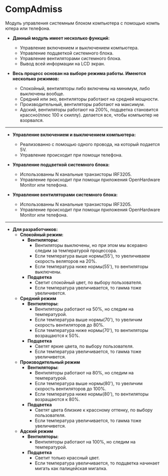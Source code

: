 # CompAdmiss
Модуль управления системным блоком компьютера с помощью компьютера или телефона.

- **Данный модуль имеет несколько функций:**
    - Управление включением и выключением компьютера.
    - Управление подцветкой системного блока.
    - Управление вентиляторами системного блока.
    - Вывод всей информации на LCD экран.

- **Весь процесс основан на выборе режима работы. Имеются несколько режимов:**
    - Спокойный, вентиляторы либо включены на минимум, либо выключены вообще.
    - Средний или эко, вентиляторы работают на средней мощности.
    - Производительный, вентиляторы работают на максимум.
    - Адский, вентиляторы работают на 200%, подцветка становится крассно(плюс 100 к скиллу).
     делается все, чтобы компьютер не взорвался.
***


- **Управление включением и выключением компьютера:**
    - Реализованно с помощью одного провода, на который подается 5V.
    - Управление происходит при помощи телефона.

- **Управление подцветкой системного блока:**
    - Использованны N канальные транзисторы IRF3205.
    - Управление происходит при помощи приложения OpenHardwareMonitor или телефона.

- **Управление вентиляторами системного блока:**
    - Использованны N канальные транзисторы IRF3205.
    - Управление происходит при помощи приложения OpenHardwareMonitor или телефона.
***


- **Для разработчиков:**
    - **Спокойный режим:**
        - **Вентиляторы:**
            - Вентиляторы выключены, но при этом мы всеравно следим за температурой процессора.
            - Если температура выше нормы(55'), то увеличиваем скорость веляторов на 20%.
            - Если температура ниже нормы(55'), то вентиляторы выключены.
        - **Подцветка**
            - Светит спокойный цвет, по выбору пользователя.
            - Если температура увеличивается, то гамма тоже увеличивется.
    - **Средний режим**
        - **Вентиляторы:**
            - Вентиляторы работают на 50%, но следим на температурой.
            - Если температура выше нормы(70'), то увеличим скорость вентиляторов до 80%.
            - Если температура ниже нормы(70'), то вентиляторы возращаются к 50%.
        - **Подцветка**
            - Светят яркие цвета, по выбору пользователя.
            - Если температура увеличивается, то гамма тоже увеличивется.
    - **Производительный режим**
        - **Вентиляторы:**
            - Вентиляторы работают на 80%, но следим на температурой.
            - Если температура выше нормы(80'), то увеличим скорость вентиляторов до 100%.
            - Если температура ниже нормы(80'), то вентиляторы возращаются к 80%.
        - **Подцветка**
            - Светят цвета близкие к крассному оттенку, по выбору пользователя.
            - Если температура увеличивается, то гамма тоже увеличивется.
    - **Адский режим**
        - **Вентиляторы:**
            - Вентиляторы работают на 100%, но следим на температурой.
        - **Подцветка**
            - Светит только крассный цвет.
            - Если температура увеличивается, то подцветка начинает мигать как палицейская мигалка.
        


